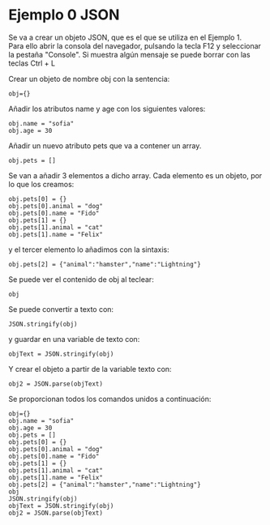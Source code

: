 # Ejemplo 0 JSON

Se va a crear un objeto JSON, que es el que se utiliza en el Ejemplo 1.  
Para ello abrir la consola del navegador, pulsando la tecla F12 y seleccionar la pestaña "Console".
Si muestra algún mensaje se puede borrar con las teclas Ctrl + L

Crear un objeto de nombre obj con la sentencia:

    obj={}

Añadir los atributos name y age con los siguientes valores:

    obj.name = "sofia"
    obj.age = 30

Añadir un nuevo atributo pets que va a contener un array.

    obj.pets = []

Se van a añadir 3 elementos a dicho array. Cada elemento es un objeto, por lo que los creamos:  

    obj.pets[0] = {}
    obj.pets[0].animal = "dog"
    obj.pets[0].name = "Fido"
    obj.pets[1] = {}
    obj.pets[1].animal = "cat"
    obj.pets[1].name = "Felix"

y el tercer elemento lo añadimos con la sintaxis:

    obj.pets[2] = {"animal":"hamster","name":"Lightning"}

Se puede ver el contenido de obj al teclear:

    obj

Se puede convertir a texto con:

    JSON.stringify(obj)

y guardar en una variable de texto con:

    objText = JSON.stringify(obj)

Y crear el objeto a partir de la variable texto con:

    obj2 = JSON.parse(objText)

Se proporcionan todos los comandos unidos a continuación:
```
obj={}
obj.name = "sofia"
obj.age = 30
obj.pets = []
obj.pets[0] = {}
obj.pets[0].animal = "dog"
obj.pets[0].name = "Fido"
obj.pets[1] = {}
obj.pets[1].animal = "cat"
obj.pets[1].name = "Felix"
obj.pets[2] = {"animal":"hamster","name":"Lightning"}
obj
JSON.stringify(obj)
objText = JSON.stringify(obj)
obj2 = JSON.parse(objText)

```

